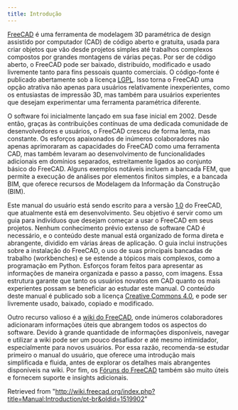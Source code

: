 ```yaml
---
title: Introdução
---
```


[FreeCAD](https://www.freecad.org) é uma ferramenta de modelagem 3D paramétrica de design assistido por computador (CAD) de código aberto e gratuita, usada para criar objetos que vão desde projetos simples até trabalhos complexos compostos por grandes montagens de várias peças. Por ser de código aberto, o FreeCAD pode ser baixado, distribuído, modificado e usado livremente tanto para fins pessoais quanto comerciais. O código-fonte é publicado abertamente sob a licença [LGPL](https://en.wikipedia.org/wiki/GNU_Lesser_General_Public_License). Isso torna o FreeCAD uma opção atrativa não apenas para usuários relativamente inexperientes, como os entusiastas de impressão 3D, mas também para usuários experientes que desejam experimentar uma ferramenta paramétrica diferente.

O software foi inicialmente lançado em sua fase inicial em 2002. Desde então, graças às contribuições contínuas de uma dedicada comunidade de desenvolvedores e usuários, o FreeCAD cresceu de forma lenta, mas constante. Os esforços apaixonados de inúmeros colaboradores não apenas aprimoraram as capacidades do FreeCAD como uma ferramenta CAD, mas também levaram ao desenvolvimento de funcionalidades adicionais em domínios separados, estreitamente ligados ao conjunto básico do FreeCAD. Alguns exemplos notáveis incluem a bancada FEM, que permite a execução de análises por elementos finitos simples, e a bancada BIM, que oferece recursos de Modelagem da Informação da Construção (BIM).

Este manual do usuário está sendo escrito para a versão [1.0](/Release_notes_1.0/pt-br "Release notes 1.0/pt-br") do FreeCAD, que atualmente está em desenvolvimento. Seu objetivo é servir como um guia para indivíduos que desejam começar a usar o FreeCAD em seus projetos. Nenhum conhecimento prévio extenso de software CAD é necessário, e o conteúdo deste manual está organizado de forma direta e abrangente, dividido em várias áreas de aplicação. O guia inclui instruções sobre a instalação do FreeCAD, o uso de suas principais bancadas de trabalho (workbenches) e se estende a tópicos mais complexos, como a programação em Python. Esforços foram feitos para apresentar as informações de maneira organizada e passo a passo, com imagens. Essa estrutura garante que tanto os usuários novatos em CAD quanto os mais experientes possam se beneficiar ao estudar este manual. O conteúdo deste manual é publicado sob a licença [Creative Commons 4.0](http://creativecommons.org/licenses/by/4.0/), e pode ser livremente usado, baixado, copiado e modificado.

Outro recurso valioso é a [wiki do FreeCAD](/Main_Page/pt-br "Main Page/pt-br"), onde inúmeros colaboradores adicionaram informações úteis que abrangem todos os aspectos do software. Devido à grande quantidade de informações disponíveis, navegar e utilizar a wiki pode ser um pouco desafiador e até mesmo intimidador, especialmente para novos usuários. Por essa razão, recomenda-se estudar primeiro o manual do usuário, que oferece uma introdução mais simplificada e fluida, antes de explorar os detalhes mais abrangentes disponíveis na wiki. Por fim, os [Fóruns do FreeCAD](https://forum.freecad.org/) também são muito úteis e fornecem suporte e insights adicionais.

Retrieved from "<http://wiki.freecad.org/index.php?title=Manual:Introduction/pt-br&oldid=1519902>"
